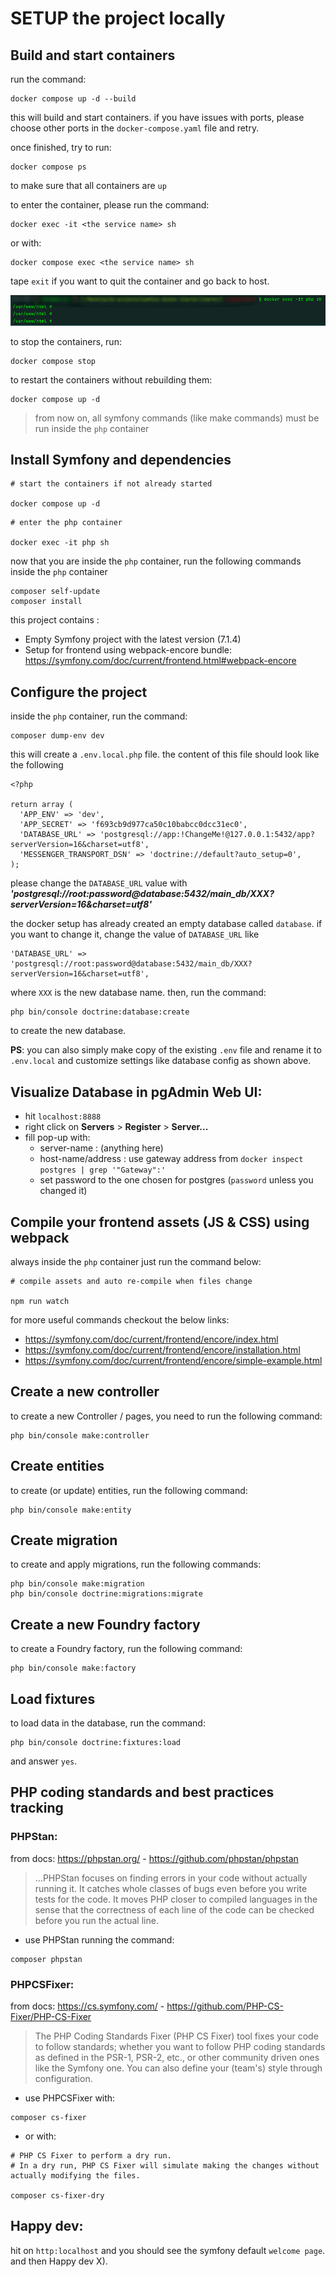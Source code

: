 # SETUP the project locally
## Build and start containers

run the command:

```
docker compose up -d --build
```

this will build and start containers. if you have issues with ports, please choose other ports in the `docker-compose.yaml` file and retry.

once finished, try to run:

```
docker compose ps
```

to make sure that all containers are `up`

to enter the container, please run the command:

```
docker exec -it <the service name> sh
```

or with:

```
docker compose exec <the service name> sh
```

tape `exit` if you want to quit the container and go back to host.

![alt text](doc/image.png)

to stop the containers, run:

```
docker compose stop
```

to restart the containers without rebuilding them:

```
docker compose up -d 
```

> from now on, all symfony commands (like make commands) must be run inside the `php` container

## Install Symfony and dependencies

```
# start the containers if not already started

docker compose up -d
```

```
# enter the php container

docker exec -it php sh
```

now that you are inside the `php` container, run the following commands inside the `php` container

```
composer self-update
composer install
```

this project contains :

- Empty Symfony project with the latest version (7.1.4)
- Setup for frontend using webpack-encore bundle: https://symfony.com/doc/current/frontend.html#webpack-encore

## Configure the project

inside the `php` container, run the command:

```
composer dump-env dev
```

this will create a `.env.local.php` file. the content of this file should look like the following

```
<?php

return array (
  'APP_ENV' => 'dev',
  'APP_SECRET' => 'f693cb9d977ca50c10babcc0dcc31ec0',
  'DATABASE_URL' => 'postgresql://app:!ChangeMe!@127.0.0.1:5432/app?serverVersion=16&charset=utf8',
  'MESSENGER_TRANSPORT_DSN' => 'doctrine://default?auto_setup=0',
);

```

please change the `DATABASE_URL` value with ***'postgresql://root:password@database:5432/main_db/XXX?serverVersion=16&charset=utf8'***

the docker setup has already created an empty database called `database`. if you want to change it, change the value of `DATABASE_URL` like

```
'DATABASE_URL' => 'postgresql://root:password@database:5432/main_db/XXX?serverVersion=16&charset=utf8',
``` 
where `XXX` is the new database name. then, run the command:

```
php bin/console doctrine:database:create
```

to create the new database.

**PS**: 
you can also simply make copy of the existing `.env` file and rename it to `.env.local` and customize settings like database config as shown above.

## Visualize Database in pgAdmin Web UI:

- hit `localhost:8888` 
- right click on **Servers** > **Register** > **Server...**
- fill pop-up with:
  - server-name : (anything here)
  - host-name/address : use gateway address from ```docker inspect postgres | grep '"Gateway":'```
  - set password to the one chosen for postgres (`password` unless you changed it)

## Compile your frontend assets (JS & CSS) using webpack

always inside the `php` container just run the command below:

```
# compile assets and auto re-compile when files change

npm run watch
```

for more useful commands checkout the below links:

- https://symfony.com/doc/current/frontend/encore/index.html
- https://symfony.com/doc/current/frontend/encore/installation.html
- https://symfony.com/doc/current/frontend/encore/simple-example.html

## Create a new controller

to create a new Controller / pages, you need to run the following command:

```
php bin/console make:controller
```

## Create entities

to create (or update) entities, run the following command:

```
php bin/console make:entity
```

## Create migration

to create  and apply migrations, run the following commands:

```
php bin/console make:migration
php bin/console doctrine:migrations:migrate
```

## Create a new Foundry factory

to create a Foundry factory, run the following command:

```
php bin/console make:factory
```

## Load fixtures

to load data in the database, run the command:

```
php bin/console doctrine:fixtures:load
```

and answer `yes`.

## PHP coding standards and best practices tracking

### PHPStan:
from docs: https://phpstan.org/ - https://github.com/phpstan/phpstan
> ...PHPStan focuses on finding errors in your code without actually running it. It catches whole classes of bugs even before you write tests for the code. It moves PHP closer to compiled languages in the sense that the correctness of each line of the code can be checked before you run the actual line.

- use PHPStan running the command:

```
composer phpstan
```

### PHPCSFixer:
from docs: https://cs.symfony.com/ - https://github.com/PHP-CS-Fixer/PHP-CS-Fixer
> The PHP Coding Standards Fixer (PHP CS Fixer) tool fixes your code to follow standards; whether you want to follow PHP coding standards as defined in the PSR-1, PSR-2, etc., or other community driven ones like the Symfony one. You can also define your (team's) style through configuration.

- use PHPCSFixer with:

```
composer cs-fixer
```

- or with:

```
# PHP CS Fixer to perform a dry run. 
# In a dry run, PHP CS Fixer will simulate making the changes without actually modifying the files.

composer cs-fixer-dry
```

## Happy dev:

hit on `http:localhost` and you should see the symfony default `welcome page`.
and then Happy dev X).